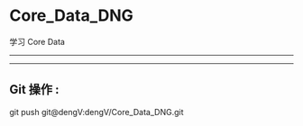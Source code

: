 # Core_Data_DNG
学习 Core Data






<hr>



<hr>




## Git 操作 :

git push git@dengV:dengV/Core_Data_DNG.git
